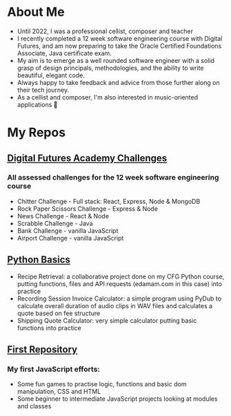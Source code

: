 # About Me 

- Until 2022, I was a professional cellist, composer and teacher
- I recently completed a 12 week software engineering course with Digital Futures, and am now preparing to take the Oracle Certified Foundations Associate, Java certificate exam.
- My aim is to emerge as a well rounded software engineer with a solid grasp of design principals, methodologies, and the ability to write beautiful, elegant code. 
- Always happy to take feedback and advice from those further along on their tech journey.
- As a cellist and composer, I'm also interested in music-oriented applications 🎵 

# My Repos

## [Digital Futures Academy Challenges](https://github.com/derynL/digital-futures-challenges)
### All assessed challenges for the 12 week software engineering course
-   Chitter Challenge - Full stack: React, Express, Node & MongoDB
-   Rock Paper Scissors Challenge - Express & Node
-   News Challenge - React & Node
-   Scrabble Challenge - Java
-   Bank Challenge - vanilla JavaScript
-   Airport Challenge - vanilla JavaScript
## [Python Basics](https://github.com/derynL/python_projects)
-   Recipe Retrieval: a collaborative project done on my CFG Python course, putting functions, files and API requests (edamam.com in this case) into practice
-   Recording Session Invoice Calculator: a simple program using PyDub to calculate overall duration of audio clips in WAV files and calculates a quote based on fee structure
-   Shipping Quote Calculator: very simple calculator putting basic functions into practice
## [First Repository](https://github.com/derynL/firstRepository)
### My first JavaScript efforts: 
-   Some fun games to practise logic, functions and basic dom manipulation, CSS and HTML
-   Some beginner to intermediate JavaScript projects looking at modules and classes

<!---
derynL/derynL is a ✨ special ✨ repository because its `README.md` (this file) appears on your GitHub profile.
You can click the Preview link to take a look at your changes.
--->
